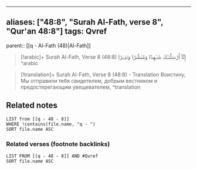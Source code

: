 
---
aliases: ["48:8", "Surah Al-Fath, verse 8", "Qur'an 48:8"]
tags: Qvref
---

parent:: [[q - Al-Fath (48)|Al-Fath]]

> [!arabic]+ Surah Al-Fath, Verse 8 (48:8)
> <span class="quran-arabic">إِنَّآ أَرْسَلْنَـٰكَ شَـٰهِدًا وَمُبَشِّرًا وَنَذِيرًا</span>
^arabic

> [!translation]+ Surah Al-Fath, Verse 8 (48:8) - Translation
> Воистину, Мы отправили тебя свидетелем, добрым вестником и предостерегающим увещевателем,
^translation



## Related notes
```dataview
LIST from [[q - 48 - 8]]
WHERE !contains(file.name, "q - ")
SORT file.name ASC
```

### Related verses (footnote backlinks)
```dataview
LIST FROM [[q - 48 - 8]] AND #Qvref
SORT file.name ASC
```

